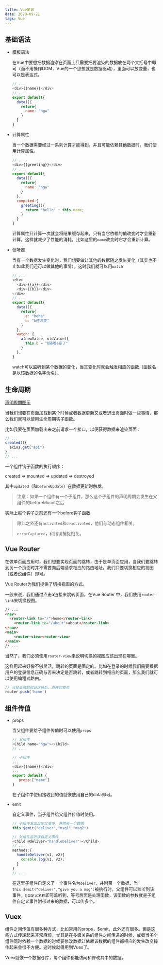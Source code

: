 ```yaml
---
title: Vue笔记
date: 2020-09-21
tags: Vue
---
```


## 基础语法

- 模板语法

  在Vue中要想把数据渲染在页面上只需要把要渲染的数据放在两个大括号中即可（而不用操作DOM，Vue的一个思想就是数据驱动），里面可以放变量，也可以是表达式。

  ```javascript
  // ...
  <div>{{name}}</div>
  // ...
  export default{
    data(){
      return{
        name: "hgw"
      }
    }
  }
  ```

- 计算属性

  当一个数据需要经过一系列计算才能得到，并且可能依赖其他数据时，我们使用计算属性。

  ```js
  // ...
  <div>{{greeting}}</div>
  // ...
  export default{
    data(){
      return{
        name: "hgw"
      }
    },
    computed:{
      greeting(){
        return "hello" + this.name;
      }
    }
  }
  ```

  计算属性只计算一次就会将结果缓存起来，只有当它依赖的值改变时才会重新计算，这样就减少了性能的消耗，比如这里的`name`改变时它才会重新计算。

- 侦听器

  当有一个数据发生变化时，我们想要做让其他的数据随之发生变化（其实也不止如此我们还可以做其他的事情），这时我们就可以用`watch`

  ```js
  // ...
  <div>
    <div>{{a}}</div>
  	<div>{{b}}</div>
  </div>
  // ...
  export default{
    data(){
      return{
        a: "hehe"
        b: "b还没变"
      }
    },
    watch: {
      a(newValue, oldValue){
        this.b = "b随着a变了"
      }
    },
  }
  ```

  watch可以监听到某个数据的变化，当其变化时就会触发相应的函数（函数名是以该数据的名字命名）。

## 生命周期

[声明周期图示](https://cn.vuejs.org/images/lifecycle.png)

当我们想要在页面加载到某个时候或者数据更新又或者退出页面时做一些事情，那么我们就可以使用生命周期钩子函数。

比如我要在页面加载出来之前请求一个接口，以便获得数据来渲染页面：

```js
// ...
created(){
  axios.get("api")
}
// ...
```

一个组件钩子函数的执行顺序：

 created => mounted => updated => destroyed

其中`updated`（和`beforeUpdate`）在数据更新时触发。

> 注意：如果一个组件有一个子组件，那么这个子组件的声明周期会发生在父组件的beforeMount之后

实际上每个钩子之前还有一个before钩子函数

>  除此之外还有`activated`和`deactivated`，他们与动态组件相关。
>
> `errorCaptured`，和错误捕捉相关。



## Vue Router

在做单页面应用时，我们想要实现页面的跳转，由于是单页面应用，当我们要跳转到另一个页面时并不需要向后端请求相应的路由地址，我们只要切换相应的视图（或者说组件）即可。

Vue Router为我们提供了切换视图的方式。

一般来说，我们通过点击a链接来跳转页面，在Vue Router 中，我们使用`router-link`来切换视图。

```html
// ...
<nav>
  <router-link to="/">home</router-link>
	<router-link to="/about">about</router-link>
</nav>
<main>
	<router-view><router-view>    
</main>
// ...
```

当然了，我们必须使用`router-view`来说明切换的视图应该出现在哪里。

这样用起来好像不够灵活，跳转的页面是固定的。比如在登录的时候我们需要根据用户的登录信息正确与否来决定是否跳转，或者跳转到相应的页面，那么我们就可以使用编程式路由。

```js
// 当登录信息验证正确后，跳转到首页
router.push('home')
```



## 组件传值

- props

  当父组件要给子组件传值时可以使用`props`

  ```js
  // 父组件
  <Child name="hgw"></Child>
  // ...
  
  // 子组件
  ...
  <div>{{name}}</div>
  ...
  export default {
     props:["name"]
  }
  ```

  在子组件中使用接收到的值就像使用自己的data即可。

- emit

  自定义事件，当子组件给父组件传值时使用。

  ```js
  // 子组件发出自定义事件，并附带一个数据
  this.$emit("deliver","msg1","msg2")
  
  // 父组件监听该自定义事件
  <Child @deliver="handleDeliver"></Child>
  // ...
  methods:{
    handleDeliver(v1, v2){
      console.log(v1, v2);
    }
  }
  // ...
  ```

  在这里子组件自定义了一个事件名为`deliver`，并附带一个数据，当`this.$emit("deliver","give you a msg")`被执行时，父组件可以监听到该事件，`@自定义名称`即可监听到，等号后面是处理函数，该函数的参数就是子组件自定义事件附带过来的数据，可以传多个。


## Vuex 

组件之间传值有很多种方式，比如常用的props，$emit，此外还有很多。但是这些方式传递起来非常麻烦，尤其是在多级关系的组件之间传递的时候，或者当多个组件同时依赖一个数据的时候要修改数据让依赖该数据的组件都相应的发生改变操作起来会很不方便。这时候就得用到Vuex了。

Vuex就像一个数据仓库，每个组件都能访问和修改其中的数据。